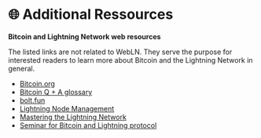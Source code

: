 # 🌐 Additional Ressources

**Bitcoin and Lightning Network web resources**

The listed links are not related to WebLN. They serve the purpose for interested readers to learn more about Bitcoin and the Lightning Network in general.

* [Bitcoin.org](https://bitcoin.org/en/vocabulary)&#x20;
* [Bitcoin Q + A glossary](https://www.bitcoinqna.com/glossary)&#x20;
* [bolt.fun](https://bolt.fun/)
* [Lightning Node Management](https://www.lightningnode.info/)
* [Mastering the Lightning Network](https://github.com/lnbook/lnbook)&#x20;
* [Seminar for Bitcoin and Lightning protocol](https://github.com/chaincodelabs/seminars)&#x20;
